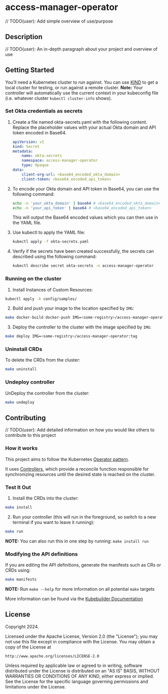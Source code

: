 # access-manager-operator
// TODO(user): Add simple overview of use/purpose

## Description
// TODO(user): An in-depth paragraph about your project and overview of use

## Getting Started
You’ll need a Kubernetes cluster to run against. You can use [KIND](https://sigs.k8s.io/kind) to get a local cluster for testing, or run against a remote cluster.
**Note:** Your controller will automatically use the current context in your kubeconfig file (i.e. whatever cluster `kubectl cluster-info` shows).

### Set Okta credentials as secrets
1. Create a file named okta-secrets.yaml with the following content. Replace the placeholder values with your actual Okta domain and API token encoded in Base64.

    ```yaml
    apiVersion: v1
    kind: Secret
    metadata:
        name: okta-secrets
        namespace: access-manager-operator
        type: Opaque
    data:
        client-org-url: <base64_encoded_okta_domain>
        client-token: <base64_encoded_api_token>
    ```

2. To encode your Okta domain and API token in Base64, you can use the following command:

    ```bash
    echo -n 'your_okta_domain' | base64 # <base64_encoded_okta_domain>
    echo -n 'your_api_token' | base64 # <base64_encoded_api_token>
    ```

    This will output the Base64 encoded values which you can then use in the YAML file.

3. Use kubectl to apply the YAML file:

    ```bash
    kubectl apply -f okta-secrets.yaml
    ```

4. Verify if the secrets have been created successfully, the secrets can described using the following command:

    ```bash
    kubectl describe secret okta-secrets -n access-manager-operator
    ```

### Running on the cluster
1. Install Instances of Custom Resources:

```sh
kubectl apply -k config/samples/
```

2. Build and push your image to the location specified by `IMG`:

```sh
make docker-build docker-push IMG=<some-registry>/access-manager-operator:tag
```

3. Deploy the controller to the cluster with the image specified by `IMG`:

```sh
make deploy IMG=<some-registry>/access-manager-operator:tag
```

### Uninstall CRDs
To delete the CRDs from the cluster:

```sh
make uninstall
```

### Undeploy controller
UnDeploy the controller from the cluster:

```sh
make undeploy
```

## Contributing
// TODO(user): Add detailed information on how you would like others to contribute to this project

### How it works
This project aims to follow the Kubernetes [Operator pattern](https://kubernetes.io/docs/concepts/extend-kubernetes/operator/).

It uses [Controllers](https://kubernetes.io/docs/concepts/architecture/controller/),
which provide a reconcile function responsible for synchronizing resources until the desired state is reached on the cluster.

### Test It Out
1. Install the CRDs into the cluster:

```sh
make install
```

2. Run your controller (this will run in the foreground, so switch to a new terminal if you want to leave it running):

```sh
make run
```

**NOTE:** You can also run this in one step by running: `make install run`

### Modifying the API definitions
If you are editing the API definitions, generate the manifests such as CRs or CRDs using:

```sh
make manifests
```

**NOTE:** Run `make --help` for more information on all potential `make` targets

More information can be found via the [Kubebuilder Documentation](https://book.kubebuilder.io/introduction.html)

## License

Copyright 2024.

Licensed under the Apache License, Version 2.0 (the "License");
you may not use this file except in compliance with the License.
You may obtain a copy of the License at

    http://www.apache.org/licenses/LICENSE-2.0

Unless required by applicable law or agreed to in writing, software
distributed under the License is distributed on an "AS IS" BASIS,
WITHOUT WARRANTIES OR CONDITIONS OF ANY KIND, either express or implied.
See the License for the specific language governing permissions and
limitations under the License.

